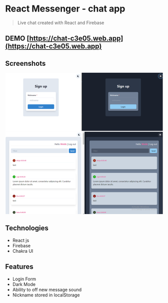 #  React Messenger - chat app
> Live chat created with React and Firebase

## DEMO  [https://chat-c3e05.web.app](https://chat-c3e05.web.app)

## Screenshots
![](./images/image_1.png)
![](./images/image_2.png)

## Technologies
* React js
* Firebase
* Chakra UI

## Features
* Login Form
* Dark Mode
* Ability to off new message sound
* Nickname stored in localStorage









